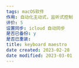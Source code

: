 ```yaml
---
tags: macOS软件
作用: 自动化主动式，监听式控制
评价: 5
设置同步: icloud 自动同步
是否已备份: y
是否已重装:
title: keyboard maestro
date created: 2023-02-28
date modified: 2023-03-01
---
```

